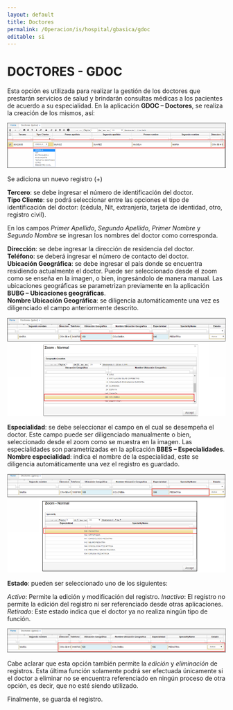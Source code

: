 ```yaml
---
layout: default
title: Doctores
permalink: /Operacion/is/hospital/gbasica/gdoc
editable: si
---
```


# DOCTORES - GDOC


Esta opción es utilizada para realizar la gestión de los doctores que prestarán servicios de salud y brindarán consultas médicas a los pacientes de acuerdo a su especialidad. En la aplicación **GDOC – Doctores**, se realiza la creación de los mismos, así:


![](gdoc1.png)


Se adiciona un nuevo registro (+)  

**Tercero**: se debe ingresar el número de identificación del doctor.  
**Tipo Cliente**: se podrá seleccionar entre las opciones el tipo de identificación del doctor: (cédula, Nit, extranjería, tarjeta de identidad, otro, registro civil).  

En los campos _Primer Apellido_, _Segundo Apellido_, _Primer Nombre_ y _Segundo Nombre_ se ingresan los nombres del doctor como corresponda.  

**Dirección**: se debe ingresar la dirección de residencia del doctor.  
**Teléfono**: se deberá ingresar el número de contacto del doctor.  
**Ubicación Geográfica**: se debe ingresar el país donde se encuentra residiendo actualmente el doctor. Puede ser seleccionado desde el zoom como se enseña en la imagen, o bien, ingresándolo de manera manual. Las ubicaciones geográficas se parametrizan previamente en la aplicación **BUBG – Ubicaciones geográficas**.  
**Nombre Ubicación Geográfica**: se diligencia automáticamente una vez es diligenciado el campo anteriormente descrito.  


![](gdoc2.png)


**Especialidad**: se debe seleccionar el campo en el cual se desempeña el doctor. Este campo puede ser diligenciado manualmente o bien, seleccionado desde el zoom como se muestra en la imagen. Las especialidades son parametrizadas en la aplicación **BBES – Especialidades**.  
**Nombre especialidad**: indica el nombre de la especialidad, este se diligencia automáticamente una vez el registro es guardado.


![](gdoc3.png)


**Estado**: pueden ser seleccionado uno de los siguientes:  

_Activo_: Permite la edición y modificación del registro.
_Inactivo_: El registro no permite la edición del registro ni ser referenciado desde otras aplicaciones.
_Retirado_: Este estado indica que el doctor ya no realiza ningún tipo de función.


![](gdoc4.png)


Cabe aclarar que esta opción también permite la _edición_ y _eliminación_ de registros. Esta última función solamente podrá ser efectuada únicamente si el doctor a eliminar no se encuentra referenciado en ningún proceso de otra opción, es decir, que no esté siendo utilizado.  

Finalmente, se guarda el registro.




